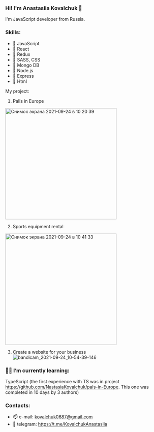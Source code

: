 ### Hi! I'm Anastasiia Kovalchuk 👋

I'm JavaScript developer from Russia.

### Skills:
- 🔹 JavaScript
- 🔸 React
- 🔹 Redux
- 🔸 SASS, CSS
- 🔹 Mongo DB
- 🔸 Node.js
- 🔹 Express
- 🔸 Html

My project:
1. Palls in Europe
<img width="350" alt="Снимок экрана 2021-09-24 в 10 20 39" src="https://user-images.githubusercontent.com/68367464/134634791-5d67ae5e-95f3-481f-bf68-be89910c886c.png">

2. Sports equipment rental
<img width="350" alt="Снимок экрана 2021-09-24 в 10 41 33" src="https://user-images.githubusercontent.com/68367464/134637467-9f200a55-8272-4ebb-ac00-07ec3d8fa30d.png">

3. Create a website for your business
![bandicam_2021-09-24_10-54-39-146](https://user-images.githubusercontent.com/68367464/134641644-18ca4e66-bf1c-427a-8bb4-148de5a9ffaf.png)



### 👩‍💻 I’m currently learning:

TypeScript (the first experience with TS was in project https://github.com/NastasiaKovalchuk/pals-in-Europe. This one was completed in 10 days by 3 authors)


### Contacts:
- 📫 e-mail: kovalchuk0687@gmail.com
- 🔗 telegram: https://t.me/KovalchukAnastasiia



